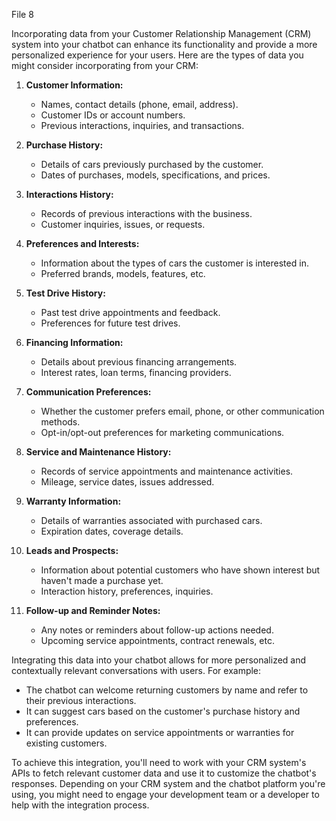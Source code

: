 File 8

Incorporating data from your Customer Relationship Management (CRM) system into your chatbot can enhance its functionality and provide a more personalized experience for your users. Here are the types of data you might consider incorporating from your CRM:

1. **Customer Information:**
   - Names, contact details (phone, email, address).
   - Customer IDs or account numbers.
   - Previous interactions, inquiries, and transactions.

2. **Purchase History:**
   - Details of cars previously purchased by the customer.
   - Dates of purchases, models, specifications, and prices.

3. **Interactions History:**
   - Records of previous interactions with the business.
   - Customer inquiries, issues, or requests.

4. **Preferences and Interests:**
   - Information about the types of cars the customer is interested in.
   - Preferred brands, models, features, etc.

5. **Test Drive History:**
   - Past test drive appointments and feedback.
   - Preferences for future test drives.

6. **Financing Information:**
   - Details about previous financing arrangements.
   - Interest rates, loan terms, financing providers.

7. **Communication Preferences:**
   - Whether the customer prefers email, phone, or other communication methods.
   - Opt-in/opt-out preferences for marketing communications.

8. **Service and Maintenance History:**
   - Records of service appointments and maintenance activities.
   - Mileage, service dates, issues addressed.

9. **Warranty Information:**
   - Details of warranties associated with purchased cars.
   - Expiration dates, coverage details.

10. **Leads and Prospects:**
    - Information about potential customers who have shown interest but haven't made a purchase yet.
    - Interaction history, preferences, inquiries.

11. **Follow-up and Reminder Notes:**
    - Any notes or reminders about follow-up actions needed.
    - Upcoming service appointments, contract renewals, etc.

Integrating this data into your chatbot allows for more personalized and contextually relevant conversations with users. For example:

- The chatbot can welcome returning customers by name and refer to their previous interactions.
- It can suggest cars based on the customer's purchase history and preferences.
- It can provide updates on service appointments or warranties for existing customers.

To achieve this integration, you'll need to work with your CRM system's APIs to fetch relevant customer data and use it to customize the chatbot's responses. Depending on your CRM system and the chatbot platform you're using, you might need to engage your development team or a developer to help with the integration process.
